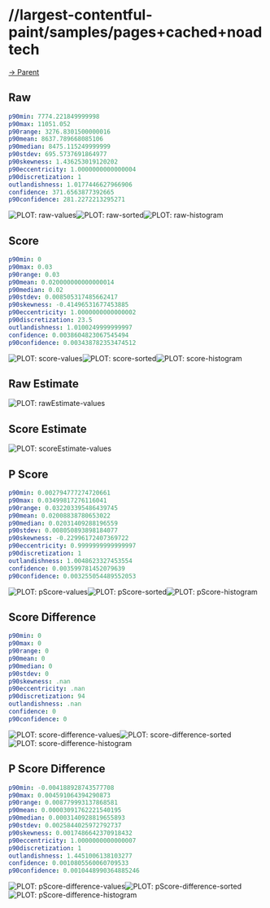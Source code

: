 
# //largest-contentful-paint/samples/pages+cached+noadtech

[→ Parent](../..)


## Raw


```yaml
p90min: 7774.221849999998
p90max: 11051.052
p90range: 3276.8301500000016
p90mean: 8637.789668085106
p90median: 8475.115249999999
p90stdev: 695.5737691864977
p90skewness: 1.436253019120202
p90eccentricity: 1.0000000000000004
p90discretization: 1
outlandishness: 1.0177446627966906
confidence: 371.6563877392665
p90confidence: 281.2272213295271

```

![PLOT: raw-values](./raw/values.svg)![PLOT: raw-sorted](./raw/sorted.svg)![PLOT: raw-histogram](./raw/histogram.svg)
## Score


```yaml
p90min: 0
p90max: 0.03
p90range: 0.03
p90mean: 0.020000000000000014
p90median: 0.02
p90stdev: 0.008505317485662417
p90skewness: -0.41496531677453885
p90eccentricity: 1.0000000000000002
p90discretization: 23.5
outlandishness: 1.0100249999999997
confidence: 0.0038604823067545494
p90confidence: 0.003438782353474512

```

![PLOT: score-values](./score/values.svg)![PLOT: score-sorted](./score/sorted.svg)![PLOT: score-histogram](./score/histogram.svg)
## Raw Estimate

![PLOT: rawEstimate-values](./rawEstimate/values.svg)
## Score Estimate

![PLOT: scoreEstimate-values](./scoreEstimate/values.svg)
## P Score


```yaml
p90min: 0.002794777274720661
p90max: 0.03499817276116041
p90range: 0.032203395486439745
p90mean: 0.02008838780653022
p90median: 0.02031409288196559
p90stdev: 0.008050893898184077
p90skewness: -0.22996172407369722
p90eccentricity: 0.9999999999999997
p90discretization: 1
outlandishness: 1.0048623327453554
confidence: 0.003599781452079639
p90confidence: 0.003255054489552053

```

![PLOT: pScore-values](./pScore/values.svg)![PLOT: pScore-sorted](./pScore/sorted.svg)![PLOT: pScore-histogram](./pScore/histogram.svg)
## Score Difference


```yaml
p90min: 0
p90max: 0
p90range: 0
p90mean: 0
p90median: 0
p90stdev: 0
p90skewness: .nan
p90eccentricity: .nan
p90discretization: 94
outlandishness: .nan
confidence: 0
p90confidence: 0

```

![PLOT: score-difference-values](./score-difference/values.svg)![PLOT: score-difference-sorted](./score-difference/sorted.svg)![PLOT: score-difference-histogram](./score-difference/histogram.svg)
## P Score Difference


```yaml
p90min: -0.004188928743577708
p90max: 0.004591064394290873
p90range: 0.008779993137868581
p90mean: 0.00003091762221540195
p90median: 0.0003140928819655893
p90stdev: 0.0025844025972792737
p90skewness: 0.0017486642370918432
p90eccentricity: 1.0000000000000007
p90discretization: 1
outlandishness: 1.4451006138103277
confidence: 0.0010805560060709533
p90confidence: 0.0010448990364885246

```

![PLOT: pScore-difference-values](./pScore-difference/values.svg)![PLOT: pScore-difference-sorted](./pScore-difference/sorted.svg)![PLOT: pScore-difference-histogram](./pScore-difference/histogram.svg)